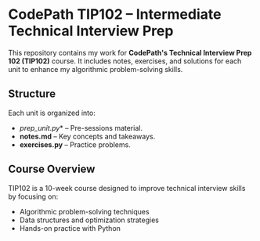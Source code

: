 # CodePath TIP102 – Intermediate Technical Interview Prep

This repository contains my work for **CodePath's Technical Interview Prep 102 (TIP102)** course. It includes notes, exercises, and solutions for each unit to enhance my algorithmic problem-solving skills.

## Structure
Each unit is organized into:
- **prep_unit*.py** – Pre-sessions material.
- **notes.md** – Key concepts and takeaways.
- **exercises.py** – Practice problems.

## Course Overview
TIP102 is a 10-week course designed to improve technical interview skills by focusing on:
- Algorithmic problem-solving techniques
- Data structures and optimization strategies
- Hands-on practice with Python